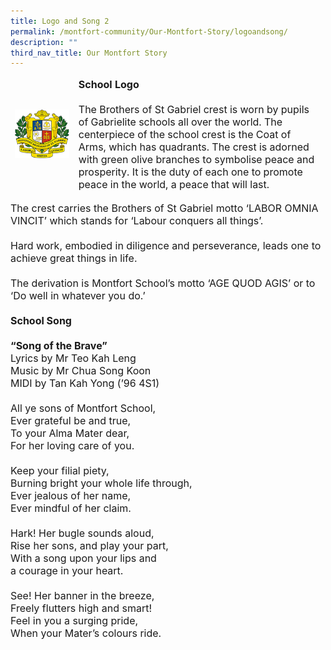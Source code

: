 ```yaml
---
title: Logo and Song 2
permalink: /montfort-community/Our-Montfort-Story/logoandsong/
description: ""
third_nav_title: Our Montfort Story
---
```

<table width="100%"><thead><tr><td style="border-color:white" width="20%"><img src="/images/school_crest.png"></td><td style="border-color:white; font-size:16px;"><strong>School Logo</strong><br><br>The Brothers of St Gabriel crest is worn by pupils of Gabrielite schools all over the world. The centerpiece of the school crest is the Coat of Arms, which has quadrants. The crest is adorned with green olive branches to symbolise peace and prosperity. It is the duty of each one to promote peace in the world, a peace that will last.</td></tr></thead></table>

<div style="font-size:16px">
The crest carries the Brothers of St Gabriel motto ‘LABOR OMNIA VINCIT’ which stands for ‘Labour conquers all things’.<br><br>
Hard work, embodied in diligence and perseverance, leads one to achieve great things in life.<br><br>
The derivation is Montfort School’s motto ‘AGE QUOD AGIS’ or to ‘Do well in whatever you do.’<br><br>
<strong>School Song</strong><br><br>
<strong>“Song of the Brave”</strong> 
<br>Lyrics by Mr Teo Kah Leng <br>    
Music by Mr Chua Song Koon <br>   
MIDI by Tan Kah Yong (’96 4S1)   <br><br>
All ye sons of Montfort School,   <br>
Ever grateful be and true,   <br>
To your Alma Mater dear,   <br>
For her loving care of you.   <br><br>
Keep your filial piety,   <br>
Burning bright your whole life through,   <br>
Ever jealous of her name,   <br>
Ever mindful of her claim.<br><br>
Hark! Her bugle sounds aloud,   <br>
Rise her sons, and play your part,   <br>
With a song upon your lips and   <br>
a courage in your heart.<br><br>
See! Her banner in the breeze,   <br>
Freely flutters high and smart!   <br>
Feel in you a surging pride,   <br>
When your Mater’s colours ride.
</div>